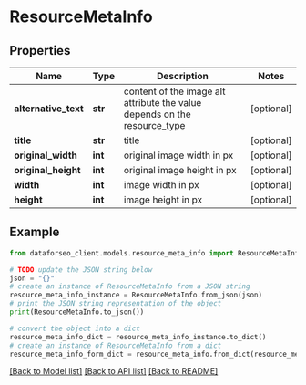 # ResourceMetaInfo


## Properties

Name | Type | Description | Notes
------------ | ------------- | ------------- | -------------
**alternative_text** | **str** | content of the image alt attribute the value depends on the resource_type | [optional] 
**title** | **str** | title | [optional] 
**original_width** | **int** | original image width in px | [optional] 
**original_height** | **int** | original image height in px | [optional] 
**width** | **int** | image width in px | [optional] 
**height** | **int** | image height in px | [optional] 

## Example

```python
from dataforseo_client.models.resource_meta_info import ResourceMetaInfo

# TODO update the JSON string below
json = "{}"
# create an instance of ResourceMetaInfo from a JSON string
resource_meta_info_instance = ResourceMetaInfo.from_json(json)
# print the JSON string representation of the object
print(ResourceMetaInfo.to_json())

# convert the object into a dict
resource_meta_info_dict = resource_meta_info_instance.to_dict()
# create an instance of ResourceMetaInfo from a dict
resource_meta_info_form_dict = resource_meta_info.from_dict(resource_meta_info_dict)
```
[[Back to Model list]](../README.md#documentation-for-models) [[Back to API list]](../README.md#documentation-for-api-endpoints) [[Back to README]](../README.md)


